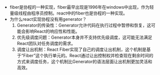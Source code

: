 * fiber是协程的一种实现，fiber最早出现是1996年在windows中出现，作为轻量级线程由程序员控制。react中的fiber也是协程的一种实现。
* 为什么react实现协程没有用generator？
  1. Generator的传染性：Generator允许代码在执行过程中暂停和恢复，这可能会影响React的响应性和性能。
  2. 优先级调度问题：Generator本身并不支持优先级调度，这可能无法满足React团队对任务调度的需求。
  3. 调度让出机制：React Fiber实现了自己的调度让出机制，这个机制是基于“Fiber”这个执行单元的。React通过让出控制权并检查现在剩余时间的方式来调度任务，这个机制比Generator的语法层面让出机制更加灵活和高效。

